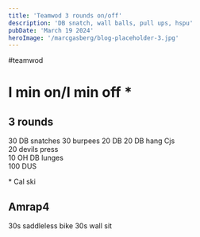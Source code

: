 ```yaml
---
title: 'Teamwod 3 rounds on/off'
description: 'DB snatch, wall balls, pull ups, hspu'
pubDate: 'March 19 2024'
heroImage: '/marcgasberg/blog-placeholder-3.jpg'
---
```

#teamwod

# I min on/I min off *  
## 3 rounds  
30 DB snatches
30 burpees 
20 DB
20 DB hang Cjs  
20 devils press  
10 OH DB lunges  
100 DUS 

\* Cal ski  
## Amrap4  
30s saddleless bike
30s wall sit  
